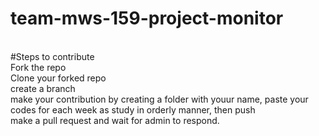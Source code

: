 # team-mws-159-project-monitor<br/>
<br/>
#Steps to contribute
<br/>
Fork the repo<br/>
Clone your forked repo<br/>
create a branch<br/>
make your contribution by creating a folder with youur name, paste your codes for each week as study in orderly manner, then push<br/>
make a pull request and wait for admin to respond.
